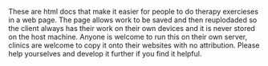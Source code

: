 These are html docs that make it easier for people to do therapy exercieses in a web page. The page allows work to be saved and then reuplodaded so the client always has their work on their own devices and it is never stored on the host machine.
Anyone is welcome to run this on their own server, clinics are welcome to copy it onto their websites with no attribution. Please help yourselves and develop it further if you find it helpful. 
